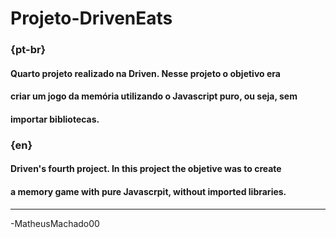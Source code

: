 # Projeto-DrivenEats

### {pt-br}
#### Quarto projeto realizado na Driven. Nesse projeto o objetivo era
#### criar um jogo da memória utilizando o Javascript puro, ou seja, sem
#### importar bibliotecas.

### {en}
#### Driven's fourth project. In this project the objetive was to create 
#### a memory game with pure Javascrpit, without imported libraries.
--------------------------------------------------------------------------
-MatheusMachado00
